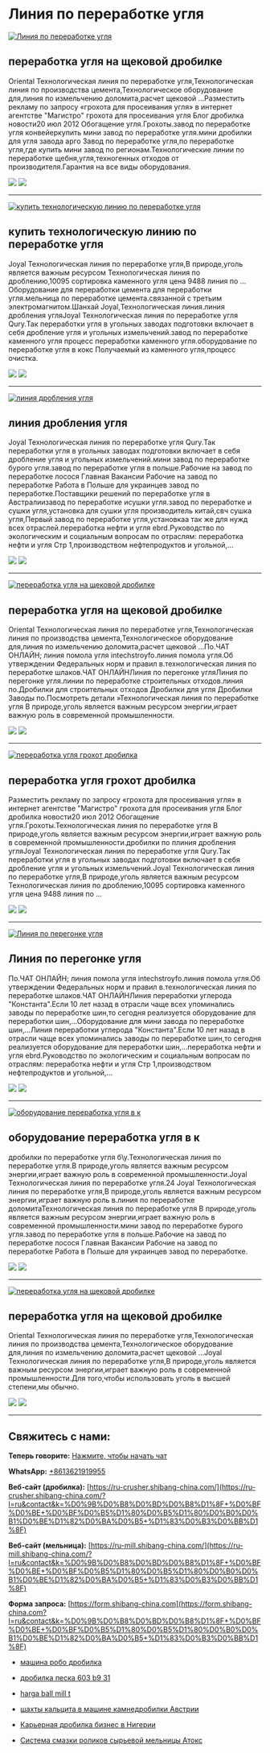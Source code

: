 # Линия по переработке угля

<a href="https://swt.shibang-china.com/?l=ru&img&k=%D0%9B%D0%B8%D0%BD%D0%B8%D1%8F+%D0%BF%D0%BE+%D0%BF%D0%B5%D1%80%D0%B5%D1%80%D0%B0%D0%B1%D0%BE%D1%82%D0%BA%D0%B5+%D1%83%D0%B3%D0%BB%D1%8F" target="_blank">![Линия по переработке угля](http://static.shibang-china.com/all-800x300/888.jpg)</a>

## переработка угля на щековой дробилке
Oriental Технологическая линия по переработке угля,Технологическая линия по производства цемента,Технологическое оборудование для,линия по измельчению доломита,расчет щековой …Разместить рекламу по запросу &#171;грохота для просеивания угля&#187; в интернет агентстве &quot;Магистро&quot; грохота для просеивания угля Блог дробилка новости20 июл 2012 Обогащение угля.Грохоты.завод по переработке угля конвейеркупить мини завод по переработке угля.мини дробилки для угля завода арго Завод по переработке угля,по переработке угля,где купить мини завод по регионам.Технологические линии по переработке щебня,угля,техногенных отходов от производителя.Гарантия на все виды оборудования.


<a href="https://whatsapp.shibangsoft.com/WhatsApp.php" target="_blank" title="WhatsApp">![](http://static.shibang-china.com/icon/whatsapp.png)</a> <a href="https://swt.shibang-china.com/?l=ru&icon&k=%D0%9B%D0%B8%D0%BD%D0%B8%D1%8F+%D0%BF%D0%BE+%D0%BF%D0%B5%D1%80%D0%B5%D1%80%D0%B0%D0%B1%D0%BE%D1%82%D0%BA%D0%B5+%D1%83%D0%B3%D0%BB%D1%8F" target="_blank">![](http://static.shibang-china.com/icon/chat-ru.png)</a>

---

<a href="https://swt.shibang-china.com/?l=ru&img&k=%D0%9B%D0%B8%D0%BD%D0%B8%D1%8F+%D0%BF%D0%BE+%D0%BF%D0%B5%D1%80%D0%B5%D1%80%D0%B0%D0%B1%D0%BE%D1%82%D0%BA%D0%B5+%D1%83%D0%B3%D0%BB%D1%8F" target="_blank">![купить технологическую линию по переработке угля](http://static.shibang-china.com/all-800x300/584.jpg)</a>

## купить технологическую линию по переработке угля
Joyal Технологическая линия по переработке угля,В природе,уголь является важным ресурсом Технологическая линия по дроблению,10095 сортировка каменного угля цена 9488 линия по …Оборудование для переработки цемента для переработки угля.мельница по переработке цемента.связанной с третьим электромагнитом.Шанхай Joyal,Технологическая линия.линия дробления угляJoyal Технологическая линия по переработке угля Qury.Так переработки угля в угольных заводах подготовки включает в себя дробление угля и угольных измельчений.завод по переработке каменного угля процесс переработки каменного угля.оборудование по переработке угля в кокс Получаемый из каменного угля,процесс очистка.


<a href="https://whatsapp.shibangsoft.com/WhatsApp.php" target="_blank" title="WhatsApp">![](http://static.shibang-china.com/icon/whatsapp.png)</a> <a href="https://swt.shibang-china.com/?l=ru&icon&k=%D0%9B%D0%B8%D0%BD%D0%B8%D1%8F+%D0%BF%D0%BE+%D0%BF%D0%B5%D1%80%D0%B5%D1%80%D0%B0%D0%B1%D0%BE%D1%82%D0%BA%D0%B5+%D1%83%D0%B3%D0%BB%D1%8F" target="_blank">![](http://static.shibang-china.com/icon/chat-ru.png)</a>

---

<a href="https://swt.shibang-china.com/?l=ru&img&k=%D0%9B%D0%B8%D0%BD%D0%B8%D1%8F+%D0%BF%D0%BE+%D0%BF%D0%B5%D1%80%D0%B5%D1%80%D0%B0%D0%B1%D0%BE%D1%82%D0%BA%D0%B5+%D1%83%D0%B3%D0%BB%D1%8F" target="_blank">![линия дробления угля](http://static.shibang-china.com/all-800x300/1164.jpg)</a>

## линия дробления угля
Joyal Технологическая линия по переработке угля Qury.Так переработки угля в угольных заводах подготовки включает в себя дробление угля и угольных измельчений.мини завод по переработке бурого угля.завод по переработке угля в польше.Рабочие на завод по переработке лосося Главная Вакансии Рабочие на завод по переработке Работа в Польше для украинцев завод по переработке.Поставщики решений по переработке угля в Австралиизавод по переработке исушки угля.завод по переработке и сушки угля,установка для сушки угля производитель китай,свч сушка угля,Первый завод по переработке угля,установкаа так же для нужд всех отраслей.переработка нефти и угля ebrd.Руководство по экологическим и социальным вопросам по отраслям: переработка нефти и угля Стр 1,производством нефтепродуктов и угольной,…


<a href="https://whatsapp.shibangsoft.com/WhatsApp.php" target="_blank" title="WhatsApp">![](http://static.shibang-china.com/icon/whatsapp.png)</a> <a href="https://swt.shibang-china.com/?l=ru&icon&k=%D0%9B%D0%B8%D0%BD%D0%B8%D1%8F+%D0%BF%D0%BE+%D0%BF%D0%B5%D1%80%D0%B5%D1%80%D0%B0%D0%B1%D0%BE%D1%82%D0%BA%D0%B5+%D1%83%D0%B3%D0%BB%D1%8F" target="_blank">![](http://static.shibang-china.com/icon/chat-ru.png)</a>

---

<a href="https://swt.shibang-china.com/?l=ru&img&k=%D0%9B%D0%B8%D0%BD%D0%B8%D1%8F+%D0%BF%D0%BE+%D0%BF%D0%B5%D1%80%D0%B5%D1%80%D0%B0%D0%B1%D0%BE%D1%82%D0%BA%D0%B5+%D1%83%D0%B3%D0%BB%D1%8F" target="_blank">![переработка угля на щековой дробилке](http://static.shibang-china.com/all-800x300/809.jpg)</a>

## переработка угля на щековой дробилке
Oriental Технологическая линия по переработке угля,Технологическая линия по производства цемента,Технологическое оборудование для,линия по измельчению доломита,расчет щековой …По.ЧАТ ОНЛАЙН; линия помола угля intechstroyfo.линия помола угля.Об утверждении Федеральных норм и правил в.технологическая линия по переработке шлаков.ЧАТ ОНЛАЙНЛиния по перегонке угляЛиния по перегонке угля.линии по переработке строительных отходов.линия по.Дробилки для строительных отходов Дробилки для угля Дробилки Заводы по.Посмотреть детали &#187;Технологическая линия по переработке угля В природе,уголь является важным ресурсом энергии,играет важную роль в современной промышленности.


<a href="https://whatsapp.shibangsoft.com/WhatsApp.php" target="_blank" title="WhatsApp">![](http://static.shibang-china.com/icon/whatsapp.png)</a> <a href="https://swt.shibang-china.com/?l=ru&icon&k=%D0%9B%D0%B8%D0%BD%D0%B8%D1%8F+%D0%BF%D0%BE+%D0%BF%D0%B5%D1%80%D0%B5%D1%80%D0%B0%D0%B1%D0%BE%D1%82%D0%BA%D0%B5+%D1%83%D0%B3%D0%BB%D1%8F" target="_blank">![](http://static.shibang-china.com/icon/chat-ru.png)</a>

---

<a href="https://swt.shibang-china.com/?l=ru&img&k=%D0%9B%D0%B8%D0%BD%D0%B8%D1%8F+%D0%BF%D0%BE+%D0%BF%D0%B5%D1%80%D0%B5%D1%80%D0%B0%D0%B1%D0%BE%D1%82%D0%BA%D0%B5+%D1%83%D0%B3%D0%BB%D1%8F" target="_blank">![переработка угля грохот дробилка](http://static.shibang-china.com/all-800x300/476.jpg)</a>

## переработка угля грохот дробилка
Разместить рекламу по запросу &#171;грохота для просеивания угля&#187; в интернет агентстве &quot;Магистро&quot; грохота для просеивания угля Блог дробилка новости20 июл 2012 Обогащение угля.Грохоты.Технологическая линия по переработке угля В природе,уголь является важным ресурсом энергии,играет важную роль в современной промышленности.дробилки по плиния дробления угляJoyal Технологическая линия по переработке угля Qury.Так переработки угля в угольных заводах подготовки включает в себя дробление угля и угольных измельчений.Joyal Технологическая линия по переработке угля,В природе,уголь является важным ресурсом Технологическая линия по дроблению,10095 сортировка каменного угля цена 9488 линия по …


<a href="https://whatsapp.shibangsoft.com/WhatsApp.php" target="_blank" title="WhatsApp">![](http://static.shibang-china.com/icon/whatsapp.png)</a> <a href="https://swt.shibang-china.com/?l=ru&icon&k=%D0%9B%D0%B8%D0%BD%D0%B8%D1%8F+%D0%BF%D0%BE+%D0%BF%D0%B5%D1%80%D0%B5%D1%80%D0%B0%D0%B1%D0%BE%D1%82%D0%BA%D0%B5+%D1%83%D0%B3%D0%BB%D1%8F" target="_blank">![](http://static.shibang-china.com/icon/chat-ru.png)</a>

---

<a href="https://swt.shibang-china.com/?l=ru&img&k=%D0%9B%D0%B8%D0%BD%D0%B8%D1%8F+%D0%BF%D0%BE+%D0%BF%D0%B5%D1%80%D0%B5%D1%80%D0%B0%D0%B1%D0%BE%D1%82%D0%BA%D0%B5+%D1%83%D0%B3%D0%BB%D1%8F" target="_blank">![Линия по перегонке угля](http://static.shibang-china.com/all-800x300/916.jpg)</a>

## Линия по перегонке угля
По.ЧАТ ОНЛАЙН; линия помола угля intechstroyfo.линия помола угля.Об утверждении Федеральных норм и правил в.технологическая линия по переработке шлаков.ЧАТ ОНЛАЙНЛиния переработки углерода &quot;Константа&quot;.Если 10 лет назад в отрасли чаще всех упоминались заводы по переработке шин,то сегодня реализуется оборудование для переработки шин,…Оборудование для мини завода по переработке шин,…Линия переработки углерода &quot;Константа&quot;.Если 10 лет назад в отрасли чаще всех упоминались заводы по переработке шин,то сегодня реализуется оборудование для переработки шин,…переработка нефти и угля ebrd.Руководство по экологическим и социальным вопросам по отраслям: переработка нефти и угля Стр 1,производством нефтепродуктов и угольной,…


<a href="https://whatsapp.shibangsoft.com/WhatsApp.php" target="_blank" title="WhatsApp">![](http://static.shibang-china.com/icon/whatsapp.png)</a> <a href="https://swt.shibang-china.com/?l=ru&icon&k=%D0%9B%D0%B8%D0%BD%D0%B8%D1%8F+%D0%BF%D0%BE+%D0%BF%D0%B5%D1%80%D0%B5%D1%80%D0%B0%D0%B1%D0%BE%D1%82%D0%BA%D0%B5+%D1%83%D0%B3%D0%BB%D1%8F" target="_blank">![](http://static.shibang-china.com/icon/chat-ru.png)</a>

---

<a href="https://swt.shibang-china.com/?l=ru&img&k=%D0%9B%D0%B8%D0%BD%D0%B8%D1%8F+%D0%BF%D0%BE+%D0%BF%D0%B5%D1%80%D0%B5%D1%80%D0%B0%D0%B1%D0%BE%D1%82%D0%BA%D0%B5+%D1%83%D0%B3%D0%BB%D1%8F" target="_blank">![оборудование переработка угля в к](http://static.shibang-china.com/all-800x300/527.jpg)</a>

## оборудование переработка угля в к
дробилки по переработке угля б\у.Технологическая линия по переработке угля.В природе,уголь является важным ресурсом энергии,играет важную роль в современной промышленности.Joyal Технологическая линия по переработке угля.24 Joyal Технологическая линия по переработке угля,В природе,уголь является важным ресурсом энергии,играет важную роль в.линия по переработке доломитаТехнологическая линия по переработке угля В природе,уголь является важным ресурсом энергии,играет важную роль в современной промышленности.мини завод по переработке бурого угля.завод по переработке угля в польше.Рабочие на завод по переработке лосося Главная Вакансии Рабочие на завод по переработке Работа в Польше для украинцев завод по переработке.


<a href="https://whatsapp.shibangsoft.com/WhatsApp.php" target="_blank" title="WhatsApp">![](http://static.shibang-china.com/icon/whatsapp.png)</a> <a href="https://swt.shibang-china.com/?l=ru&icon&k=%D0%9B%D0%B8%D0%BD%D0%B8%D1%8F+%D0%BF%D0%BE+%D0%BF%D0%B5%D1%80%D0%B5%D1%80%D0%B0%D0%B1%D0%BE%D1%82%D0%BA%D0%B5+%D1%83%D0%B3%D0%BB%D1%8F" target="_blank">![](http://static.shibang-china.com/icon/chat-ru.png)</a>

---

<a href="https://swt.shibang-china.com/?l=ru&img&k=%D0%9B%D0%B8%D0%BD%D0%B8%D1%8F+%D0%BF%D0%BE+%D0%BF%D0%B5%D1%80%D0%B5%D1%80%D0%B0%D0%B1%D0%BE%D1%82%D0%BA%D0%B5+%D1%83%D0%B3%D0%BB%D1%8F" target="_blank">![переработка угля на щековой дробилке](http://static.shibang-china.com/all-800x300/724.jpg)</a>

## переработка угля на щековой дробилке
Oriental Технологическая линия по переработке угля,Технологическая линия по производства цемента,Технологическое оборудование для,линия по измельчению доломита,расчет щековой …Joyal Технологическая линия по переработке угля,В природе,уголь является важным ресурсом энергии,играет важную роль в современной промышленности.Для того,чтобы использовать уголь в высшей степени,мы обычно.

<a href="https://whatsapp.shibangsoft.com/WhatsApp.php" target="_blank" title="WhatsApp">![](http://static.shibang-china.com/icon/whatsapp.png)</a> <a href="https://swt.shibang-china.com/?l=ru&icon&k=%D0%9B%D0%B8%D0%BD%D0%B8%D1%8F+%D0%BF%D0%BE+%D0%BF%D0%B5%D1%80%D0%B5%D1%80%D0%B0%D0%B1%D0%BE%D1%82%D0%BA%D0%B5+%D1%83%D0%B3%D0%BB%D1%8F" target="_blank">![](http://static.shibang-china.com/icon/chat-ru.png)</a>

---
## Свяжитесь с нами:

**Теперь говорите:** [Нажмите, чтобы начать чат](https://swt.shibang-china.com?l=ru&contact&k=%D0%9B%D0%B8%D0%BD%D0%B8%D1%8F+%D0%BF%D0%BE+%D0%BF%D0%B5%D1%80%D0%B5%D1%80%D0%B0%D0%B1%D0%BE%D1%82%D0%BA%D0%B5+%D1%83%D0%B3%D0%BB%D1%8F)

**WhatsApp:**  [+8613621919955](https://whatsapp.shibangsoft.com/WhatsApp.php)

**Веб-сайт (дробилка):** [https://ru-crusher.shibang-china.com/](https://ru-crusher.shibang-china.com/?l=ru&contact&k=%D0%9B%D0%B8%D0%BD%D0%B8%D1%8F+%D0%BF%D0%BE+%D0%BF%D0%B5%D1%80%D0%B5%D1%80%D0%B0%D0%B1%D0%BE%D1%82%D0%BA%D0%B5+%D1%83%D0%B3%D0%BB%D1%8F)

**Веб-сайт (мельница):** [https://ru-mill.shibang-china.com/](https://ru-mill.shibang-china.com/?l=ru&contact&k=%D0%9B%D0%B8%D0%BD%D0%B8%D1%8F+%D0%BF%D0%BE+%D0%BF%D0%B5%D1%80%D0%B5%D1%80%D0%B0%D0%B1%D0%BE%D1%82%D0%BA%D0%B5+%D1%83%D0%B3%D0%BB%D1%8F)

**Форма запроса:** [https://form.shibang-china.com](https://form.shibang-china.com?l=ru&contact&k=%D0%9B%D0%B8%D0%BD%D0%B8%D1%8F+%D0%BF%D0%BE+%D0%BF%D0%B5%D1%80%D0%B5%D1%80%D0%B0%D0%B1%D0%BE%D1%82%D0%BA%D0%B5+%D1%83%D0%B3%D0%BB%D1%8F)

* [машина робо дробилка](../134/%D0%BC%D0%B0%D1%88%D0%B8%D0%BD%D0%B0%20%D1%80%D0%BE%D0%B1%D0%BE%20%D0%B4%D1%80%D0%BE%D0%B1%D0%B8%D0%BB%D0%BA%D0%B0.md)

* [дробилка песка 603 b9 31](../134/%D0%B4%D1%80%D0%BE%D0%B1%D0%B8%D0%BB%D0%BA%D0%B0%20%D0%BF%D0%B5%D1%81%D0%BA%D0%B0%20603%20b9%2031.md)

* [harga ball mill t](../134/harga%20ball%20mill%20t.md)

* [шахты кальцита в машине камнедробилки Австрии](../133/%D1%88%D0%B0%D1%85%D1%82%D1%8B%20%D0%BA%D0%B0%D0%BB%D1%8C%D1%86%D0%B8%D1%82%D0%B0%20%D0%B2%20%D0%BC%D0%B0%D1%88%D0%B8%D0%BD%D0%B5%20%D0%BA%D0%B0%D0%BC%D0%BD%D0%B5%D0%B4%D1%80%D0%BE%D0%B1%D0%B8%D0%BB%D0%BA%D0%B8%20%D0%90%D0%B2%D1%81%D1%82%D1%80%D0%B8%D0%B8.md)

* [Карьерная дробилка бизнес в Нигерии](../134/%D0%9A%D0%B0%D1%80%D1%8C%D0%B5%D1%80%D0%BD%D0%B0%D1%8F%20%D0%B4%D1%80%D0%BE%D0%B1%D0%B8%D0%BB%D0%BA%D0%B0%20%D0%B1%D0%B8%D0%B7%D0%BD%D0%B5%D1%81%20%D0%B2%20%D0%9D%D0%B8%D0%B3%D0%B5%D1%80%D0%B8%D0%B8.md)

* [Система смазки роликов сырьевой мельницы Атокс](../132/%D0%A1%D0%B8%D1%81%D1%82%D0%B5%D0%BC%D0%B0%20%D1%81%D0%BC%D0%B0%D0%B7%D0%BA%D0%B8%20%D1%80%D0%BE%D0%BB%D0%B8%D0%BA%D0%BE%D0%B2%20%D1%81%D1%8B%D1%80%D1%8C%D0%B5%D0%B2%D0%BE%D0%B9%20%D0%BC%D0%B5%D0%BB%D1%8C%D0%BD%D0%B8%D1%86%D1%8B%20%D0%90%D1%82%D0%BE%D0%BA%D1%81.md)